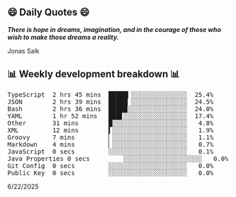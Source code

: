 ## 😄 Daily Quotes 😄

_**There is hope in dreams, imagination, and in the courage of those who wish to make those dreams a reality.**_

Jonas Salk



## 📊 Weekly development breakdown 📊

<pre>TypeScript  2 hrs 45 mins  █████▎░░░░░░░░░░░░░░░  25.4%
JSON        2 hrs 39 mins  █████▏░░░░░░░░░░░░░░░  24.5%
Bash        2 hrs 36 mins  █████░░░░░░░░░░░░░░░░  24.0%
YAML        1 hr 52 mins   ███▋░░░░░░░░░░░░░░░░░  17.4%
Other       31 mins        █░░░░░░░░░░░░░░░░░░░░   4.8%
XML         12 mins        ▍░░░░░░░░░░░░░░░░░░░░   1.9%
Groovy      7 mins         ▏░░░░░░░░░░░░░░░░░░░░   1.1%
Markdown    4 mins         ▏░░░░░░░░░░░░░░░░░░░░   0.7%
JavaScript  0 secs         ░░░░░░░░░░░░░░░░░░░░░   0.1%
Java Properties 0 secs         ░░░░░░░░░░░░░░░░░░░░░   0.0%
Git Config  0 secs         ░░░░░░░░░░░░░░░░░░░░░   0.0%
Public Key  0 secs         ░░░░░░░░░░░░░░░░░░░░░   0.0%</pre>

6/22/2025